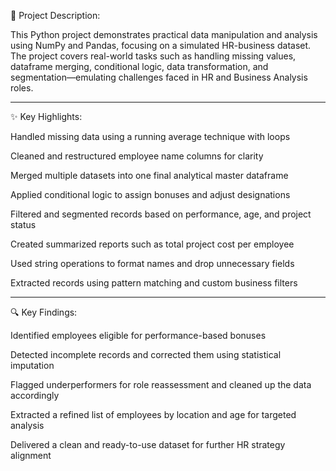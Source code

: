 📝 Project Description:

This Python project demonstrates practical data manipulation and analysis using NumPy and Pandas, focusing on a simulated HR-business dataset. 
The project covers real-world tasks such as handling missing values, dataframe merging, conditional logic, data transformation, and segmentation—emulating challenges faced in HR and Business Analysis roles.

-------------------------------------------------------------------------------------------------------------------------------------------------------------------------------------------------------------------

✨ Key Highlights:

Handled missing data using a running average technique with loops

Cleaned and restructured employee name columns for clarity

Merged multiple datasets into one final analytical master dataframe

Applied conditional logic to assign bonuses and adjust designations

Filtered and segmented records based on performance, age, and project status

Created summarized reports such as total project cost per employee

Used string operations to format names and drop unnecessary fields

Extracted records using pattern matching and custom business filters

-------------------------------------------------------------------------------------------------------------------------------------------------------------------------------------------------------------------

🔍 Key Findings:

Identified employees eligible for performance-based bonuses

Detected incomplete records and corrected them using statistical imputation

Flagged underperformers for role reassessment and cleaned up the data accordingly

Extracted a refined list of employees by location and age for targeted analysis

Delivered a clean and ready-to-use dataset for further HR strategy alignment


